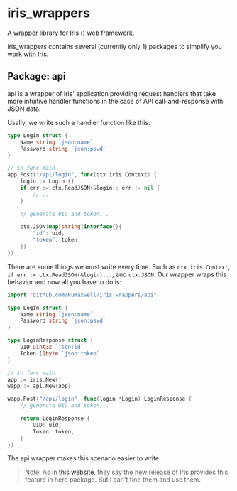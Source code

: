 # iris_wrappers

A wrapper library for Iris ([](https://github.com/kataras/iris)) web framework.

iris_wrappers contains several (currently only 1) packages to simplify you work with Iris.

## Package: api

api is a wrapper of Iris' application providing request handlers that take more intuitive handler functions in the case of API call-and-response with JSON data.

Usally, we write such a handler function like this:

```go
type Login struct {
	Name string `json:name`
	Password string `json:pswd`
}

// in func main
app.Post("/api/login", func(ctx iris.Context) {
	login := Login {}
	if err := ctx.ReadJSON(&login); err != nil {
		// ...
	}

	// generate UID and token...

	ctx.JSON(map[string]interface{}{
		"id": uid,
		"token": token,
	})
})
```

There are some things we must write every time. Such as `ctx iris.Context`, `if err := ctx.ReadJSON(&login)...`, and `ctx.JSON`. Our wrapper wraps this behavior and now all you have to do is:

```go
import "github.com/RuMaxwell/iris_wrappers/api"

type Login struct {
	Name string `json:name`
	Password string `json:pswd`
}

type LoginResponse struct {
	UID uint32 `json:id`
	Token []byte `json:token`
}

// in func main
app := iris.New()
wapp := api.New(app)

wapp.Post("/api/login", func(login *Login) LoginResponse {
	// generate UID and token...

	return LoginResponse {
		UID: uid,
		Token: token,
	}
})
```

The api wrapper makes this scenario easier to write.

> Note: As in [this website](https://iris-go.com/start/#dependency-injection), they say the new release of Iris provides this feature in hero package. But I can't find them and use them.
